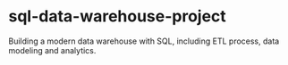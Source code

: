 # sql-data-warehouse-project
Building a modern data warehouse with SQL, including ETL process, data modeling and analytics.
